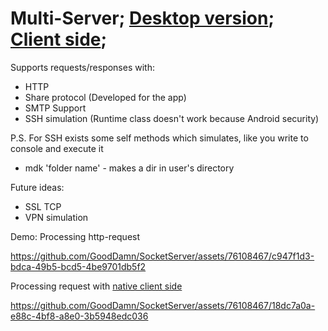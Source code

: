 # Multi-Server; [Desktop version](https://github.com/GoodDamn/DesktopServer); [Client side](https://github.com/GoodDamn/SocketClient);

Supports requests/responses with: 
* HTTP
* Share protocol (Developed for the app)
* SMTP Support
* SSH simulation (Runtime class doesn't work because Android security)

P.S. For SSH exists some self methods which simulates, like you write to console and execute it

* mdk 'folder name' - makes a dir in user's directory

Future ideas:
* SSL TCP
* VPN simulation

Demo: Processing http-request



https://github.com/GoodDamn/SocketServer/assets/76108467/c947f1d3-bdca-49b5-bcd5-4be9701db5f2


Processing request with [native client side](https://github.com/GoodDamn/SocketClient)


https://github.com/GoodDamn/SocketServer/assets/76108467/18dc7a0a-e88c-4bf8-a8e0-3b5948edc036

